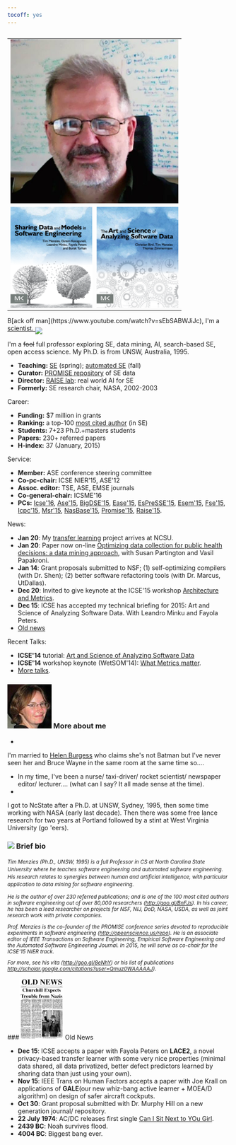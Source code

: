 ```yaml
---
tocoff: yes
---
```


<table align=right width=420>
<tr><td align=right>
<a href="img/timmBig.jpg"><img width=380 id=pad
src="img/timm.jpg"></a>
</td></tr>
<tr><td align=right>
<a href="http://www.amazon.com/Sharing-Data-Models-Software-Engineering/dp/0124172954"><img
style="width: 185px; margin-right:10px;"
src="img/shareBookCover.png"></a><img  width=185 src="img/asdbookCover.png">

</td></table>
<span class=firstcharacter>B</span>[ack off man](https://www.youtube.com/watch?v=sEbSABWJiJc),
I'm a 
<a href="https://www.youtube.com/watch?v=Nda7w487yU0">scientist. <img border=0
align=middle src="http://www.veryicon.com/icon/32/Movie%20%26%20TV/Futurama%20Vol.%201/Farnsworth.png"></a>


I'm a <strike>fool</strike> full professor
exploring
SE, data mining, AI, 
search-based SE, open access
science. My Ph.D. is from UNSW, Australia, 1995.


+ **Teaching:**  [SE](http://www4.ncsu.edu/~tjmenzie/cs510) (spring); [automated SE](https://github.com/timm/sbse14/wiki) (fall)
+ **Curator:**   [PROMISE repository](http://openscience.us/repo) of SE data
+ **Director:**   [RAISE lab](http://ai4se.net): real world AI for SE
+ **Formerly:** SE research chair, NASA, 2002-2003

Career:

+ **Funding:**   $7 million in grants
+ **Ranking:** a top-100 [most cited author](http://goo.gl/BnFJs) (in SE)
+ **Students:**   7+23 Ph.D.+masters students
+ **Papers:**   230+ referred papers
+ **H-index:** 37 (January, 2015)

Service:

+ **Member:**   ASE conference steering committee
+ **Co-pc-chair:**   ICSE NIER'15, ASE'12
+ **Assoc. editor:**   TSE, ASE, EMSE journals  
+ **Co-general-chair:**   ICSME'16  
+ **PCs:**
[Icse'16](http://2016.icse.cs.txstate.edu/team/organizing-committee),
[Ase'15](http://ase2015.unl.edu/#tab-committee),
[BigDSE'15](http://sse.uni-due.de/bigdse15),
[Ease'15](http://emse.nju.edu.cn/ease2015),
[EsPreSSE'15](http://paginas.fe.up.pt/~dsd-seaa-2015/seaa2015/call-for-papers-seaa-2015/espresse-special-session/),
[Esem'15](http://eseiw.iscas.ac.cn/eseiw2015/esem/cfp.html),
[Fse'15](http://esec-fse15.dei.polimi.it/committee.html),
[Icpc'15](https://dibt.unimol.it/ICPC15/Home.html),
[Msr'15](http://2015.msrconf.org/),
[NasBase'15](http://nasbase.org/),
[Promise'15](https://easychair.org/conferences/?conf=promise2015),
[Raise'15](http://promisedata.org/raise/2015/index.html).

News:

+ **Jan 20**: My [transfer learning](http://www.csc.ncsu.edu/news/1719)
              project arrives at NCSU.
+ **Jan 20**: Paper now on-line
[Optimizing data collection for public health decisions: a data mining approach](http://www.biomedcentral.com/1471-2458/14/593),
with Susan Partington and Vasil Papakroni.
+ **Jan 14**: Grant proposals submitted to NSF; (1) self-optimizing compilers
(with Dr. Shen); (2) better software refactoring tools (with Dr. Marcus, UtDallas).
+ **Dec 20**: Invited to give keynote at the ICSE'15 workshop
[Architecture and Metrics](http://www.sei.cmu.edu/community/sam2015/speakers/?location=secondary-nav&source=971390).
+ **Dec 15**: ICSE has accepted my technical briefing for
  2015: Art and Science of Analyzing Software
  Data. With Leandro Minku and Fayola Peters.
+ [Old news](#oldnews)

Recent Talks:

+ **ICSE'14** tutorial: [Art and Science of Analyzing Software Data](http://www.slideshare.net/timmenzies/the-art-and-science-of-analyzing-software-data)
+ **ICSE'14** workshop keynote (WetSOM'14): [What Metrics matter](http://www.slideshare.net/timmenzies/metrics-matter?related=1).
+ [More talks](http://slideshare.com/timmenzies).


### <img src="img/helen.png" width=100 id=pad> More about me ###

+ 
I'm married to [Helen Burgess](http://helenburgess.com) who claims she's not Batman but I've never seen her and Bruce Wayne in the same room at the same time so....
+ In my time, I've been a
nurse/ taxi-driver/ rocket scientist/ newspaper
editor/ lecturer....  (what can I say? It all made
sense at the time).
+ 
I got to NcState after a
Ph.D. at UNSW, Sydney, 1995, then some time working with NASA (early last decade).
Then there was some free lance research for two years at Portland followed by a stint at West Virginia University (go 'eers).


### <img width= 100 src="http://ai4se.net/img/timm.png" id=pad> Brief bio ###



<em><small>
Tim Menzies (Ph.D., UNSW, 1995) is a full Professor in CS at
North Carolina State University where he teaches software
engineering and automated software engineering. His research
relates to synergies between human and artificial intelligence,
with particular application to data mining for software
engineering.

He is the author of over 230 referred publications; and is one of
the 100 most cited authors in software engineering out of over
80,000 researchers (http://goo.gl/BnFJs).  In his career, he has
been a lead researcher on projects for NSF, NIJ, DoD, NASA, USDA,
as well as joint research work with private companies.

Prof. Menzies is the co-founder of the PROMISE conference series
devoted to reproducible experiments in software engineering
(http://opeenscience.us/repo).  He is an associate editor of IEEE
Transactions on Software Engineering, Empirical Software
Engineering and the Automated Software Engineering Journal. In
2015, he will serve as co-chair for the ICSE'15 NIER track.

For more, see his vita (http://goo.gl/8eNhY) or his list of
publications http://scholar.google.com/citations?user=Qmuz0WAAAAAJ).
</em>


</small>



###<a name=oldnews><img  width=100  src="img/old-news-churchill2.png" id=pad> Old News</a>

+ **Dec 15**: ICSE accepts a paper with Fayola Peters on **LACE2**, a novel privacy-based transfer learner with some very nice properties
  (minimal data shared, all data privatized, better defect predictors learned by sharing data than just using your own).
+ **Nov 15**: IEEE Trans on Human Factors accepts
a paper with Joe Krall on applications of **GALE**(our new whiz-bang active learner + MOEA/D algorithm) on design of safer aircraft cockputs.
+ **Oct 30**: Grant proposal submitted with Dr. Murphy Hill on a new generation journal/ repository.
+ **22 July 1974**: AC/DC releases first single [Can I Sit Next to YOu Girl](https://www.youtube.com/watch?v=biaGJ_4rEzE).
+ **2439 BC**: Noah survives flood.
+ **4004 BC**: Biggest bang ever.

